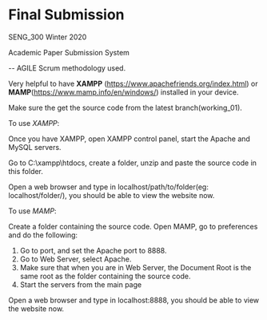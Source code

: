 # Final Submission
SENG_300 Winter 2020

Academic Paper Submission System

-- AGILE Scrum methodology used.

Very helpful to have **XAMPP** (https://www.apachefriends.org/index.html) or **MAMP**(https://www.mamp.info/en/windows/) installed in your device. 

Make sure the get the source code from the latest branch(working_01).

To use _XAMPP_:

Once you have XAMPP, open XAMPP control panel, start the Apache and MySQL servers.

Go to C:\xampp\htdocs, create a folder, unzip and paste the source code in this folder.

Open a web browser and type in localhost/path/to/folder(eg: localhost/folder/), you should be able to view the website now.

To use _MAMP_:

Create a folder containing the source code.
Open MAMP, go to preferences and do the following: 
1) Go to port, and set the Apache port to 8888.
2) Go to Web Server, select Apache.
3) Make sure that when you are in Web Server, the Document Root is the same root as the folder containing the source code.
4) Start the servers from the main page

Open a web browser and type in localhost:8888, you should be able to view the website now.
